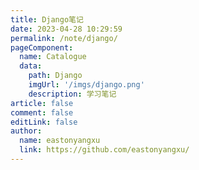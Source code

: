 ```yaml
---
title: Django笔记
date: 2023-04-28 10:29:59
permalink: /note/django/
pageComponent:
  name: Catalogue
  data:
    path: Django
    imgUrl: '/imgs/django.png'
    description: 学习笔记
article: false
comment: false
editLink: false
author: 
  name: eastonyangxu
  link: https://github.com/eastonyangxu/
---
```

